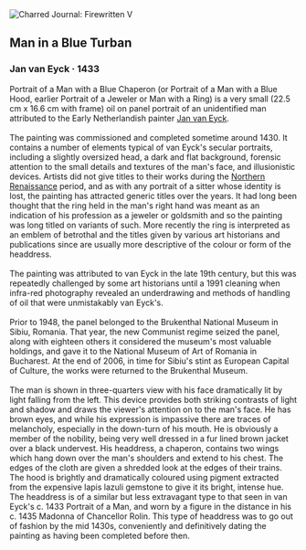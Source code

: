 <div class="artwork-of-the-day">
  <div class="container">
    <div class="img-wrapper">
      <img
        src="https://uploads4.wikiart.org/00142/images/jan-van-eyck/man-in-a-blue-turban.jpg!Large.jpg"
        alt="Charred Journal: Firewritten V" />
    </div>
    <div class="artwork-detail">
      <div class="artwork-origin"> 
        <h2 class="artwork-name">Man in a Blue Turban</h2>
        <h3 class="artist">
          Jan van Eyck
                    ·  1433
        </h3>
      </div>
      <p class="description">
        <span class="artwork-description-text ng-binding" ng-bind-html="viewModel.ArtworkOfTheDay.Description | unsafe">Portrait of a Man with a Blue Chaperon (or Portrait of a Man with a Blue Hood, earlier Portrait of a Jeweler or Man with a Ring) is a very small (22.5 cm x 16.6 cm with frame) oil on panel portrait of an unidentified man attributed to the Early Netherlandish painter <a target="_blank" href="/en/jan-van-eyck">Jan van Eyck</a>.
<br>
<br>The painting was commissioned and completed sometime around 1430. It contains a number of elements typical of van Eyck's secular portraits, including a slightly oversized head, a dark and flat background, forensic attention to the small details and textures of the man's face, and illusionistic devices. Artists did not give titles to their works during the <a target="_blank" href="/en/paintings-by-style/northern-renaissance">Northern Renaissance</a> period, and as with any portrait of a sitter whose identity is lost, the painting has attracted generic titles over the years. It had long been thought that the ring held in the man's right hand was meant as an indication of his profession as a jeweler or goldsmith and so the painting was long titled on variants of such. More recently the ring is interpreted as an emblem of betrothal and the titles given by various art historians and publications since are usually more descriptive of the colour or form of the headdress.
<br>
<br>The painting was attributed to van Eyck in the late 19th century, but this was repeatedly challenged by some art historians until a 1991 cleaning when infra-red photography revealed an underdrawing and methods of handling of oil that were unmistakably van Eyck's.
<br>
<br>Prior to 1948, the panel belonged to the Brukenthal National Museum in Sibiu, Romania. That year, the new Communist regime seized the panel, along with eighteen others it considered the museum's most valuable holdings, and gave it to the National Museum of Art of Romania in Bucharest. At the end of 2006, in time for Sibiu's stint as European Capital of Culture, the works were returned to the Brukenthal Museum.
<br>
<br>The man is shown in three-quarters view with his face dramatically lit by light falling from the left. This device provides both striking contrasts of light and shadow and draws the viewer's attention on to the man's face. He has brown eyes, and while his expression is impassive there are traces of melancholy, especially in the down-turn of his mouth. He is obviously a member of the nobility, being very well dressed in a fur lined brown jacket over a black undervest. His headdress, a chaperon, contains two wings which hang down over the man's shoulders and extend to his chest. The edges of the cloth are given a shredded look at the edges of their trains. The hood is brightly and dramatically coloured using pigment extracted from the expensive lapis lazuli gemstone to give it its bright, intense hue. The headdress is of a similar but less extravagant type to that seen in van Eyck's c. 1433 Portrait of a Man, and worn by a figure in the distance in his c. 1435 Madonna of Chancellor Rolin. This type of headdress was to go out of fashion by the mid 1430s, conveniently and definitively dating the painting as having been completed before then.</span>
                        <div class="text-shadow-container" ng-show="showShadow" style=""></div>
      </p>
    </div>
  </div>

</div>
